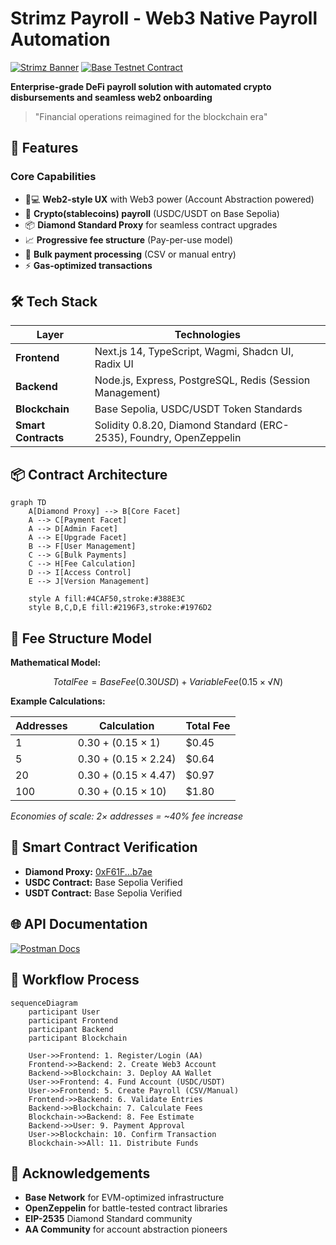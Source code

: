 # Strimz Payroll - Web3 Native Payroll Automation

[![Strimz Banner](https://strimz-payroll.vercel.app/favicon-32x32.png)](https://strimz-payroll.vercel.app)
[![Base Testnet Contract](https://img.shields.io/badge/Contract-Base_Sepolia-blue)](https://louper.dev/diamond/0xf61f16ec212c7d7fd08c0776d0429477a235b7ae?network=baseSepolia)

**Enterprise-grade DeFi payroll solution with automated crypto disbursements and seamless web2 onboarding**

> "Financial operations reimagined for the blockchain era"

## 🌟 Features

### Core Capabilities

- 🧑💻 **Web2-style UX** with Web3 power (Account Abstraction powered)
- 💸 **Crypto(stablecoins) payroll** (USDC/USDT on Base Sepolia)
- 📦 **Diamond Standard Proxy** for seamless contract upgrades
- 📈 **Progressive fee structure** (Pay-per-use model)
- 🔄 **Bulk payment processing** (CSV or manual entry)
- ⚡ **Gas-optimized transactions**

## 🛠 Tech Stack

| Layer                | Technologies                                                                 |
|----------------------|------------------------------------------------------------------------------|
| **Frontend**         | Next.js 14, TypeScript, Wagmi, Shadcn UI, Radix UI                           |
| **Backend**          | Node.js, Express, PostgreSQL, Redis (Session Management)                     |
| **Blockchain**       | Base Sepolia, USDC/USDT Token Standards                                      |
| **Smart Contracts**  | Solidity 0.8.20, Diamond Standard (ERC-2535), Foundry, OpenZeppelin          |

## 📦 Contract Architecture

```mermaid
graph TD
    A[Diamond Proxy] --> B[Core Facet]
    A --> C[Payment Facet]
    A --> D[Admin Facet]
    A --> E[Upgrade Facet]
    B --> F[User Management]
    C --> G[Bulk Payments]
    C --> H[Fee Calculation]
    D --> I[Access Control]
    E --> J[Version Management]
    
    style A fill:#4CAF50,stroke:#388E3C
    style B,C,D,E fill:#2196F3,stroke:#1976D2
```

## 💸 Fee Structure Model

**Mathematical Model:**

```math
Total Fee = Base Fee (0.30 USD) + Variable Fee (0.15 × √N)
```

**Example Calculations:**

| Addresses | Calculation         | Total Fee |
|-----------|---------------------|-----------|
| 1         | 0.30 + (0.15 × 1)   | $0.45     |
| 5         | 0.30 + (0.15 × 2.24)| $0.64     |
| 20        | 0.30 + (0.15 × 4.47)| $0.97     |
| 100       | 0.30 + (0.15 × 10)  | $1.80     |

*Economies of scale: 2× addresses = ~40% fee increase*

## 🔗 Smart Contract Verification

- **Diamond Proxy:** [0xF61F...b7ae](https://louper.dev/diamond/0xf61f16ec212c7d7fd08c0776d0429477a235b7ae?network=baseSepolia)
- **USDC Contract:** Base Sepolia Verified
- **USDT Contract:** Base Sepolia Verified

## 🌐 API Documentation

[![Postman Docs](https://img.shields.io/badge/Postman-API_Docs-orange)](https://documenter.getpostman.com/view/17877618/2sAYQZGrQc#intro)

## 🔄 Workflow Process

```mermaid
sequenceDiagram
    participant User
    participant Frontend
    participant Backend
    participant Blockchain

    User->>Frontend: 1. Register/Login (AA)
    Frontend->>Backend: 2. Create Web3 Account
    Backend->>Blockchain: 3. Deploy AA Wallet
    User->>Frontend: 4. Fund Account (USDC/USDT)
    User->>Frontend: 5. Create Payroll (CSV/Manual)
    Frontend->>Backend: 6. Validate Entries
    Backend->>Blockchain: 7. Calculate Fees
    Blockchain->>Backend: 8. Fee Estimate
    Backend->>User: 9. Payment Approval
    User->>Blockchain: 10. Confirm Transaction
    Blockchain->>All: 11. Distribute Funds
```

## 🙏 Acknowledgements

- **Base Network** for EVM-optimized infrastructure
- **OpenZeppelin** for battle-tested contract libraries
- **EIP-2535** Diamond Standard community
- **AA Community** for account abstraction pioneers

